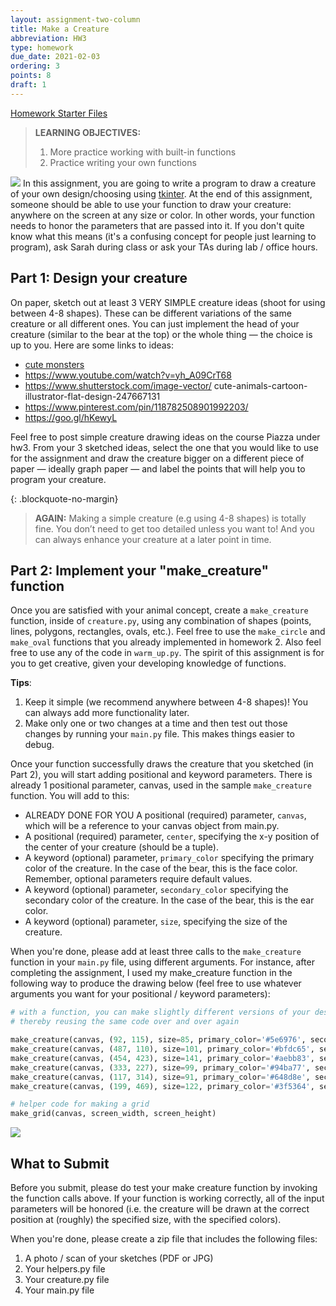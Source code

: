 ```yaml
---
layout: assignment-two-column
title: Make a Creature
abbreviation: HW3
type: homework
due_date: 2021-02-03
ordering: 3
points: 8
draft: 1
---
```


<a class="nu-button" href="/winter2021/course-files/homework/hw03.zip" target="_blank">
    Homework Starter Files <i class="fas fa-download"></i>
</a> 

> **LEARNING OBJECTIVES:** 
> 1. More practice working with built-in functions
> 1. Practice writing your own functions

<img class="creature" src="/winter2021/assets/images/hw02/creature.png" /> In this assignment, you are going to write a program to draw a creature of your own design/choosing using <a href="" target="_blank">tkinter</a>. At the end of this assignment, someone should be able to use your function to draw your creature: anywhere on the screen at any size or color. In other words, your function needs to honor the parameters that are passed into it. If you don't quite know what this means (it's a confusing concept for people just learning to program), ask Sarah during class or ask your TAs during lab / office hours.

## Part 1: Design your creature
On paper, sketch out at least 3 VERY SIMPLE creature ideas (shoot for using between 4-8 shapes). These can be different variations of the same creature or all different ones. You can just implement the head of your creature (similar to the bear at the top) or the whole thing — the choice is up to you. Here are some links to ideas:

* <a href="https://images.squarespace-cdn.com/content/v1/53dd4013e4b05d8340b1c32c/1558819051622-BO3Y418I3RW2B4X2UGY4/ke17ZwdGBToddI8pDm48kJveJ6bDu4t8jo69sot7N517gQa3H78H3Y0txjaiv_0fDoOvxcdMmMKkDsyUqMSsMWxHk725yiiHCCLfrh8O1z5QPOohDIaIeljMHgDF5CVlOqpeNLcJ80NK65_fV7S1UclebCXK_qWyAU_WdFPQdIW8jKJG7706TR3OFKcgb9BQHrvtV3ieEGBkdu4ICJqedg/a-z.jpg?format=1500w" target="_blank">cute monsters</a>
* <a href="https://www.youtube.com/watch?v=yh_A09CrT68" target="_blank">https://www.youtube.com/watch?v=yh_A09CrT68</a>
* <a href="https://www.shutterstock.com/image-vector/ cute-animals-cartoon-illustrator-flat-design-24766713" target="_blank">https://www.shutterstock.com/image-vector/ cute-animals-cartoon-illustrator-flat-design-247667131</a>
* <a href="https://www.pinterest.com/pin/118782508901992203/" target="_blank">https://www.pinterest.com/pin/118782508901992203/</a>
* <a href="https://goo.gl/hKewyL" target="_blank">https://goo.gl/hKewyL</a>

Feel free to post simple creature drawing ideas on the course Piazza under hw3.
From your 3 sketched ideas, select the one that you would like to use for the assignment and draw the creature bigger on a different piece of paper — ideally graph paper — and label the points that will help you to program your creature. 

{: .blockquote-no-margin}
> **AGAIN:** Making a simple creature (e.g using 4-8 shapes) is totally fine. You don’t need to get too detailed unless you want to! And you can always enhance your creature at a later point in time.

## Part 2: Implement your "make_creature" function
Once you are satisfied with your animal concept, create a `make_creature` function, inside of `creature.py`, using any combination of shapes (points, lines, polygons, rectangles, ovals, etc.). Feel free to use the `make_circle` and `make_oval` functions that you already implemented in homework 2. Also feel free to use any of the code in `warm_up.py`. The spirit of this assignment is for you to get creative, given your developing knowledge of functions.

**Tips**: 
1. Keep it simple (we recommend anywhere between 4-8 shapes)! You can always add more functionality later.
2. Make only one or two changes at a time and then test out those changes by running your `main.py` file. This makes things easier to debug.

Once your function successfully draws the creature that you sketched (in Part 2), you will start adding positional and keyword parameters. There is already 1 positional parameter, canvas, used in the sample `make_creature` function. You will add to this:

* <span class="hw">ALREADY DONE FOR YOU</span>  A positional (required) parameter, `canvas`, which will be a reference to your canvas object from main.py.
* A positional (required) parameter, `center`, specifying the x-y position of the center of your creature (should be a tuple).
* A keyword (optional) parameter, `primary_color` specifying the primary color of the creature. In the case of the bear, this is the face color. Remember, optional parameters require default values.
* A keyword (optional) parameter, `secondary_color` specifying the secondary color of the creature. In the case of the bear, this is the ear color.
* A keyword (optional) parameter, `size`, specifying the size of the creature.

When you're done, please add at least three calls to the `make_creature` function in your `main.py` file, using different arguments. For instance, after completing the assignment, I used my make_creature function in the following way to produce the drawing below (feel free to use whatever arguments you want for your positional / keyword parameters):

```python
# with a function, you can make slightly different versions of your design, 
# thereby reusing the same code over and over again

make_creature(canvas, (92, 115), size=85, primary_color='#5e6976', secondary_color='#1b324d')
make_creature(canvas, (487, 110), size=101, primary_color='#bfdc65', secondary_color='#abb880')
make_creature(canvas, (454, 423), size=141, primary_color='#aebb83', secondary_color='#227876')
make_creature(canvas, (333, 227), size=99, primary_color='#94ba77', secondary_color='#3f5364')
make_creature(canvas, (117, 314), size=91, primary_color='#648d8e', secondary_color='#afc272')
make_creature(canvas, (199, 469), size=122, primary_color='#3f5364', secondary_color='#bfdc65')

# helper code for making a grid
make_grid(canvas, screen_width, screen_height)
```

<img class="medium frame center" src="/winter2021/assets/images/hw03/creatures.png" />


## What to Submit
Before you submit, please do test your make creature function by invoking the function calls above. If your function is working correctly, all of the input parameters will be honored (i.e. the creature will be drawn at the correct position at (roughly) the specified size, with the specified colors).

When you're done, please create a zip file that includes the following files:

1. A photo / scan of your sketches (PDF or JPG)
1. Your helpers.py file
1. Your creature.py file
1. Your main.py file
